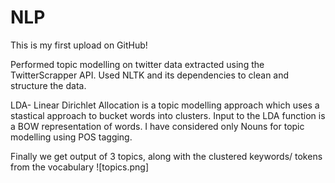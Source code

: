 # NLP
This is my first upload on GitHub! 

Performed topic modelling on twitter data extracted using the TwitterScrapper API.
Used NLTK and its dependencies to clean and structure the data.

LDA- Linear Dirichlet Allocation is a topic modelling approach which uses a stastical approach to bucket words into clusters.
Input to the LDA function is a BOW representation of words.
I have considered only Nouns for topic modelling using POS tagging.

Finally we get output of 3 topics, along with the clustered keywords/ tokens from the vocabulary
![topics.png]
